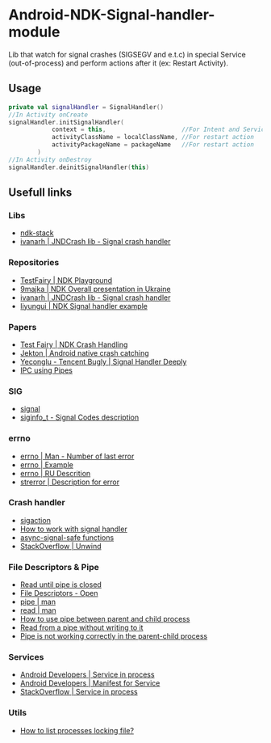 # Android-NDK-Signal-handler-module
Lib that watch for signal crashes (SIGSEGV and e.t.c) in special Service (out-of-process) and perform actions after it (ex: Restart Activity).
## Usage
```kotlin
private val signalHandler = SignalHandler()
//In Activity onCreate
signalHandler.initSignalHandler(
            context = this,                     //For Intent and Service creation only
            activityClassName = localClassName, //For restart action
            activityPackageName = packageName   //For restart action
        )
//In Activity onDestroy
signalHandler.deinitSignalHandler(this)
```
## Usefull links
### Libs
- [ndk-stack](https://developer.android.com/ndk/guides/ndk-stack)
- [ivanarh | JNDCrash lib - Signal crash handler](https://github.com/ivanarh/jndcrash)
### Repositories
- [TestFairy | NDK Playground](https://github.com/testfairy-blog/NdkPlayground)
- [9majka | NDK Overall presentation in Ukraine](https://github.com/9majka/NDK_presentation)
- [ivanarh | JNDCrash lib - Signal crash handler](https://github.com/ivanarh/jndcrash)
- [liyungui | NDK Signal handler example](https://github.com/liyungui/liyungui.github.io/blob/e7bac51dc082ab4f14b2742db5f5259dda1dbe0b/source/_posts/NDK/Native%E5%B4%A9%E6%BA%83%E6%8D%95%E8%8E%B7.md)
### Papers
- [Test Fairy | NDK Crash Handling](https://testfairy.com/blog/ndk-crash-handling/)
- [Jekton | Android native crash catching](https://jekton.github.io/2019/04/06/native-crash-catching/)
- [Yeconglu - Tencent Bugly | Signal Handler Deeply](https://mp.weixin.qq.com/s/g-WzYF3wWAljok1XjPoo7w?)
- [IPC using Pipes](https://medium.com/@jain.sm/ipc-using-pipes-f5daaf27fb44)
### SIG
- [signal](https://man7.org/linux/man-pages/man7/signal.7.html)
- [siginfo_t - Signal Codes description](https://www.mkssoftware.com/docs/man5/siginfo_t.5.asp#Signal_Codes)
### errno
- [errno | Man - Number of last error](https://man7.org/linux/man-pages/man3/errno.3.html)
- [errno | Example](https://en.cppreference.com/w/cpp/error/errno)
- [errno | RU Descrition](https://ru.wikipedia.org/wiki/Errno.h)
- [strerror | Description for error](https://man7.org/linux/man-pages/man3/strerror.3.html)
### Crash handler
- [sigaction](https://man7.org/linux/man-pages/man2/sigaction.2.html)
- [How to work with signal handler](https://stackoverflow.com/questions/2663456/how-to-write-a-signal-handler-to-catch-sigsegv)
- [async-signal-safe functions](https://man7.org/linux/man-pages/man7/signal-safety.7.html)
- [StackOverflow | Unwind](https://stackoverflow.com/questions/18017222/android-unwind-backtrace-inside-sigaction/30515756#30515756)
### File Descriptors & Pipe
- [Read until pipe is closed](https://unix.stackexchange.com/questions/397553/read-until-pipe-is-closed)
- [File Descriptors - Open](https://man7.org/linux/man-pages/man2/open.2.html)
- [pipe | man](https://man7.org/linux/man-pages/man2/pipe.2.html)
- [read | man](https://man7.org/linux/man-pages/man2/read.2.html)
- [How to use pipe between parent and child process](https://stackoverflow.com/questions/54505699/how-to-use-pipe-between-parent-and-child-process-after-call-to-popen)
- [Read from a pipe without writing to it](https://stackoverflow.com/questions/54619208/what-happens-when-i-try-to-read-from-a-pipe-without-writing-to-it)
- [Pipe is not working correctly in the parent-child process](https://stackoverflow.com/questions/24431553/pipe-is-not-working-correctly-in-the-parent-child-process)
### Services
- [Android Developers | Service in process](https://developer.android.com/guide/components/services?hl=ru#java)
- [Android Developers | Manifest for Service](https://developer.android.com/guide/topics/manifest/service-element.html#proc)
- [StackOverflow | Service in process](https://stackoverflow.com/questions/22514373/start-a-service-in-a-separate-process-android)
### Utils
- [How to list processes locking file?](https://unix.stackexchange.com/questions/85994/how-to-list-processes-locking-file)